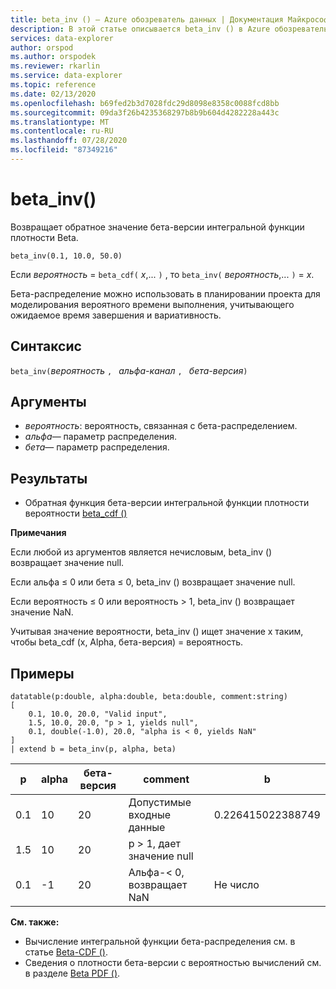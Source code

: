 ```yaml
---
title: beta_inv () — Azure обозреватель данных | Документация Майкрософт
description: В этой статье описывается beta_inv () в Azure обозреватель данных.
services: data-explorer
author: orspod
ms.author: orspodek
ms.reviewer: rkarlin
ms.service: data-explorer
ms.topic: reference
ms.date: 02/13/2020
ms.openlocfilehash: b69fed2b3d7028fdc29d8098e8358c0088fcd8bb
ms.sourcegitcommit: 09da3f26b4235368297b8b9b604d4282228a443c
ms.translationtype: MT
ms.contentlocale: ru-RU
ms.lasthandoff: 07/28/2020
ms.locfileid: "87349216"
---
```

# <a name="beta_inv"></a>beta_inv()

Возвращает обратное значение бета-версии интегральной функции плотности Beta.

```kusto
beta_inv(0.1, 10.0, 50.0)
```

Если *вероятность*  =  `beta_cdf(` *x*,... `)` , то `beta_inv(` *вероятность*,... `)`  =  *x*. 

Бета-распределение можно использовать в планировании проекта для моделирования вероятного времени выполнения, учитывающего ожидаемое время завершения и вариативность.

## <a name="syntax"></a>Синтаксис

`beta_inv(`*вероятность* `, ` *альфа-канал* `, ` *бета-версия*`)`

## <a name="arguments"></a>Аргументы

* *вероятность*: вероятность, связанная с бета-распределением.
* *альфа*— параметр распределения.
* *бета*— параметр распределения.

## <a name="returns"></a>Результаты

* Обратная функция бета-версии интегральной функции плотности вероятности [beta_cdf ()](./beta-cdffunction.md)

**Примечания**

Если любой из аргументов является нечисловым, beta_inv () возвращает значение null.

Если альфа ≤ 0 или бета ≤ 0, beta_inv () возвращает значение null.

Если вероятность ≤ 0 или вероятность > 1, beta_inv () возвращает значение NaN.

Учитывая значение вероятности, beta_inv () ищет значение x таким, чтобы beta_cdf (x, Alpha, бета-версия) = вероятность.

## <a name="examples"></a>Примеры

<!-- csl: https://help.kusto.windows.net/Samples -->
```kusto
datatable(p:double, alpha:double, beta:double, comment:string)
[
    0.1, 10.0, 20.0, "Valid input",
    1.5, 10.0, 20.0, "p > 1, yields null",
    0.1, double(-1.0), 20.0, "alpha is < 0, yields NaN"
]
| extend b = beta_inv(p, alpha, beta)
```

|p|alpha|бета-версия|comment|b|
|---|---|---|---|---|
|0.1|10|20|Допустимые входные данные|0.226415022388749|
|1.5|10|20|p > 1, дает значение null||
|0.1|-1|20|Альфа-< 0, возвращает NaN|Не число|

**См. также:**

* Вычисление интегральной функции бета-распределения см. в статье [Beta-CDF ()](./beta-cdffunction.md).
* Сведения о плотности бета-версии с вероятностью вычислений см. в разделе [Beta PDF ()](./beta-pdffunction.md).
